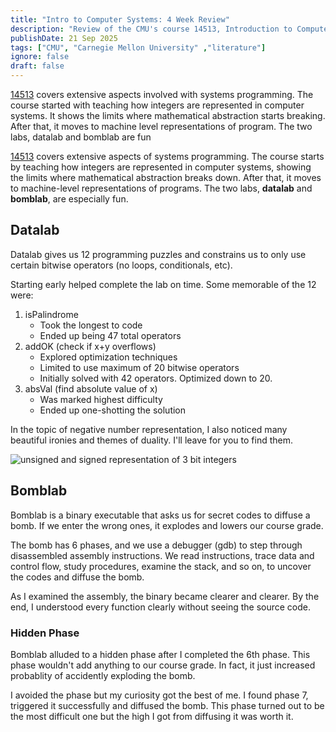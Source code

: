 ```yaml
---
title: "Intro to Computer Systems: 4 Week Review"
description: "Review of the CMU's course 14513, Introduction to Computer Systems, after taking it for 4 weeks. Talks about datalab and bomblab."
publishDate: 21 Sep 2025
tags: ["CMU", "Carnegie Mellon University" ,"literature"]
ignore: false
draft: false
---
```


[14513](https://www.cs.cmu.edu/~213/schedule.html) covers extensive aspects involved with systems programming. The course started with teaching how integers are represented in computer systems. It shows the limits where mathematical abstraction starts breaking. After that, it moves to machine level representations of program. The two labs, datalab and bomblab are fun

[14513](https://www.cs.cmu.edu/~213/schedule.html) covers extensive aspects of systems programming. The course starts by teaching how integers are represented in computer systems, showing the limits where mathematical abstraction breaks down. After that, it moves to machine-level representations of programs. The two labs, **datalab** and **bomblab**, are especially fun.

## Datalab
Datalab gives us 12 programming puzzles and constrains us to only use certain bitwise operators (no loops, conditionals, etc).

Starting early helped complete the lab on time. Some memorable of the 12 were:
1. isPalindrome
	  - Took the longest to code
    - Ended up being 47 total operators
2. addOK (check if x+y overflows)
    - Explored optimization techniques
    - Limited to use maximum of 20 bitwise operators
    - Initially solved with 42 operators. Optimized down to 20.
3. absVal (find absolute value of x)
    - Was marked highest difficulty
    - Ended up one-shotting the solution

In the topic of negative number representation, I also noticed many beautiful ironies and themes of duality. I'll leave for you to find them.

![unsigned and signed representation of 3 bit integers](@/assets/cmu_4_week_recap.png)


## Bomblab
Bomblab is a binary executable that asks us for secret codes to diffuse a bomb. If we enter the wrong ones, it explodes and lowers our course grade.

The bomb has 6 phases, and we use a debugger (gdb) to step through disassembled assembly instructions. We read instructions, trace data and control flow, study procedures, examine the stack, and so on, to uncover the codes and diffuse the bomb.

As I examined the assembly, the binary became clearer and clearer. By the end, I understood every function clearly without seeing the source code.

### Hidden Phase
Bomblab alluded to a hidden phase after I completed the 6th phase. This phase wouldn't add anything to our course grade. In fact, it just increased probablity of accidently exploding the bomb.

I avoided the phase but my curiosity got the best of me. I found phase 7, triggered it successfully and diffused the bomb. This phase turned out to be the most difficult one but the high I got from diffusing it was worth it.
